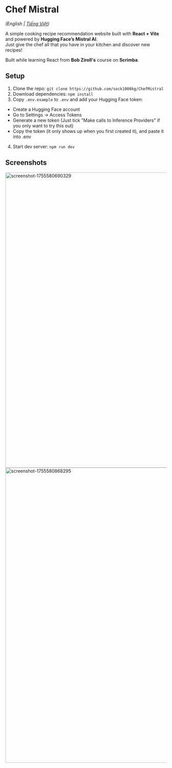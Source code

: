 # Chef Mistral
*(English | [Tiếng Việt](./README.vi.md))*

A simple cooking recipe recommendation website built with **React + Vite** and powered by **Hugging Face’s Mistral AI**.  
Just give the chef all that you have in your kitchen and discover new recipes!

Built while learning React from **Bob Ziroll's** course on **Scrimba**.

## Setup
1. Clone the repo: `git clone https://github.com/sock1000kg/ChefMistral`
2. Download dependencies: `npm install`
3. Copy `.env.example` to `.env` and add your Hugging Face token:
- Create a Hugging Face account
- Go to Settings -> Access Tokens
- Generate a new token (Just tick "Make calls to Inference Providers" if you only want to try this out)
- Copy the token (it only shows up when you first created it), and paste it into .env
4. Start dev server: `npm run dev`

## Screenshots
<img width="1895" height="920" alt="screenshot-1755580690329" src="https://github.com/user-attachments/assets/916c4cbf-7286-41fd-9316-3470e02f7d8e" />
<img width="1893" height="920" alt="screenshot-1755580868295" src="https://github.com/user-attachments/assets/59fe0833-3402-4ed2-a9b7-2d44d1ba0462" />
